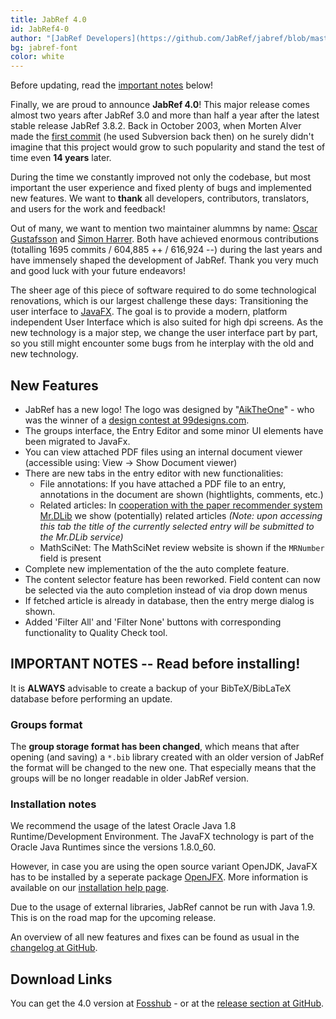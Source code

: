 ```yaml
---
title: JabRef 4.0
id: JabRef4-0
author: "[JabRef Developers](https://github.com/JabRef/jabref/blob/master/DEVELOPERS)"
bg: jabref-font
color: white
---
```


Before updating, read the [important notes](#important-notes----read-before-installing) below!

Finally, we are proud to announce **JabRef 4.0**!
This major release comes almost two years after JabRef 3.0 and more than half a year after the latest stable release JabRef 3.8.2.
Back in October 2003, when Morten Alver made the [first commit](https://github.com/JabRef/jabref/commit/65e697572b0715f282f8545dd59a1cf2ea129b60) (he used Subversion back then) on he surely didn't imagine that this project would grow to such popularity and stand the test of time even **14 years** later.

During the time we constantly improved not only the codebase, but most important the user experience and fixed plenty of bugs and implemented new features.
We want to **thank** all developers, contributors, translators, and users for the work and feedback!

Out of many, we want to mention two maintainer alummns by name:
[Oscar Gustafsson](https://github.com/oscargus) and [Simon Harrer](https://github.com/simonharrer).
Both have achieved enormous contributions (totalling 1695 commits / 604,885 ++ / 616,924 --) during the last years and have immensely shaped the development of JabRef.
Thank you very much and good luck with your future endeavors!

The sheer age of this piece of software required to do some technological renovations, which is our largest challenge these days: Transitioning the user interface to [JavaFX](http://www.oracle.com/technetwork/java/javase/overview/javafx-overview-2158620.html).
The goal is to provide a modern, platform independent User Interface which is also suited for high dpi screens.
As the new technology is a major step, we change the user interface part by part, so you still might encounter some bugs from he interplay with the old and new technology.

## New Features

- JabRef has a new logo! The logo was designed by "[AikTheOne](https://99designs.de/profiles/theonestudio)" - who was the winner of a [design contest at 99designs.com](https://99designs.de/icon-button-design/contests/icon-leading-open-source-bibliography-manager-jabref-647847).
- The groups interface, the Entry Editor and some minor UI elements have been migrated to JavaFx.
- You can view attached PDF files using an internal document viewer (accessible using: View -> Show Document viewer)
- There are new tabs in the entry editor with new functionalities:
    - File annotations: If you have attached a PDF file to an entry, annotations in the document are shown (hightlights, comments, etc.)
    - Related articles: In [cooperation with the paper recommender system Mr.DLib](http://help.jabref.org/en/EntryEditor#related-articles-tab) we show (potentially) related articles
      *(Note: upon accessing this tab the title of the currently selected entry will be submitted to the Mr.DLib service)*
    - MathSciNet: The MathSciNet review website is shown if the `MRNumber` field is present
- Complete new implementation of the the auto complete feature.
- The content selector feature has been reworked. Field content can now be selected via the auto completion instead of via drop down menus
- If fetched article is already in database, then the entry merge dialog is shown.
- Added 'Filter All' and 'Filter None' buttons with corresponding functionality to Quality Check tool.


## IMPORTANT NOTES -- Read before installing!

It is **ALWAYS** advisable to create a backup of your BibTeX/BibLaTeX database before performing an update.

### Groups format

The **group storage format has been changed**, which means that after opening (and saving) a `*.bib` library created with an older version of JabRef the format will be changed to the new one.
That especially means that the groups will be no longer readable in older JabRef version.

### Installation notes

We recommend the usage of the latest Oracle Java 1.8 Runtime/Development Environment.
The JavaFX technology is part of the Oracle Java Runtimes since the versions 1.8.0_60.

However, in case you are using the open source variant OpenJDK, JavaFX has to be installed by a seperate package [OpenJFX](http://openjdk.java.net/projects/openjfx/).
More information is available on our [installation help page](http://help.jabref.org/en/Installation).

Due to the usage of external libraries, JabRef cannot be run with Java 1.9. This is on the road map for the upcoming release.

An overview of all new features and fixes can be found as usual in the [changelog at GitHub](https://github.com/JabRef/jabref/blob/v4.0/CHANGELOG.md).

## Download Links

You can get the 4.0 version at [Fosshub](http://www.fosshub.com/JabRef.html) - or at the [release section at GitHub](https://github.com/JabRef/jabref/releases/tag/v4.0).
